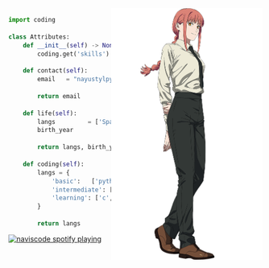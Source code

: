 <img src="https://github.com/Nayustyle/Nayustyle/blob/main/makima.png" width="300" img align="right" />

<!-- GO CODE -->
```python
import coding

class Attributes:
	def __init__(self) -> None:
		coding.get('skills')
		
	def contact(self):
	    email   = "nayustylpy@gmail.com"
	    
	    return email

	def life(self):
		langs         = ['Spanish', 'English']
		birth_year           = '08/20/23'

		return langs, birth_year
		
	def coding(self):
		langs = {
			'basic':   ['python','java'],
			'intermediate': ['sql','javascript', 'html', 'css'],
			'learning': ['c', 'c#','c++']
		}
		
		return langs
```

[<img src="https://spotifyplaying-dqagxmdf6-nayustyle.vercel.app.vercel.app/api/spotify" alt="naviscode spotify playing" width="350" />]()
